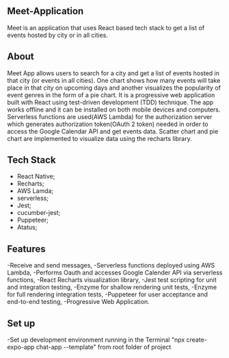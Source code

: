 ## Meet-Application
Meet is an application that uses React based tech stack to get a list of events hosted by city or in all cities.

## About

Meet App allows users to search for a city and get a list of events hosted in that city (or events in all cities). One chart shows how many events will take place in that city on upcoming days and another visualizes the popularity of event genres in the form of a pie chart. It is a progressive web application built with React using test-driven development (TDD) technique. The app works offline and it can be installed on both mobile devices and computers. Serverless functions are used(AWS Lambda) for the authorization server which generates authorization token(OAuth 2 token) needed in order to access the Google Calendar API and get events data. Scatter chart and pie chart are implemented to visualize data using the recharts library.

## Tech Stack
* React Native; 
* Recharts; 
* AWS Lamda; 
* serverless; 
* Jest;
* cucumber-jest; 
* Puppeteer; 
* Atatus;

## Features
-Receive and send messages,
-Serverless functions deployed using AWS Lambda,
-Performs Oauth and accesses Google Calender API via serverless functions,
-React Recharts visualization library,
-Jest test scripting for unit and integration testing,
-Enzyme for shallow rendering unit tests,
-Enzyme for full rendering integration tests,
-Puppeteer for user acceptance and end-to-end testing,
-Progressive Web Application.

## Set up
-Set up development environment running in the Terminal "npx create-expo-app chat-app --template" from root folder of project

